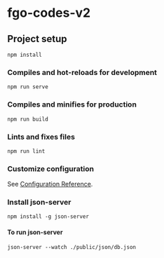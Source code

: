 # fgo-codes-v2

## Project setup
```
npm install
```

### Compiles and hot-reloads for development
```
npm run serve
```

### Compiles and minifies for production
```
npm run build
```

### Lints and fixes files
```
npm run lint
```

### Customize configuration
See [Configuration Reference](https://cli.vuejs.org/config/).

### Install json-server
```
npm install -g json-server
```

#### To run json-server
```
json-server --watch ./public/json/db.json
```